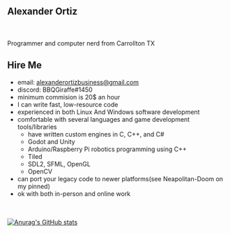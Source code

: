 ## Alexander Ortiz
<br></br>
Programmer and computer nerd from Carrollton TX

## Hire Me
- email: alexanderortizbusiness@gmail.com
- discord: BBQGiraffe#1450
- minimum commision is 20$ an hour
- I can write fast, low-resource code
- experienced in both Linux And Windows software development
- comfortable with several languages and game development tools/libraries
    - have written custom engines in C, C++, and C#
    - Godot and Unity
    - Arduino/Raspberry Pi robotics programming using C++ 
    - Tiled
    - SDL2, SFML, OpenGL
    - OpenCV
- can port your legacy code to newer platforms(see Neapolitan-Doom on my pinned)
- ok with both in-person and online work

<br></br>
[![Anurag's GitHub stats](https://github-readme-stats.vercel.app/api?username=BBQGiraffe)](https://github.com/anuraghazra/github-readme-stats)

